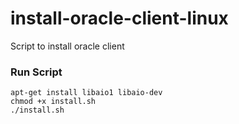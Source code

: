 # install-oracle-client-linux
Script to install oracle client

### Run Script
``` 
apt-get install libaio1 libaio-dev
chmod +x install.sh
./install.sh
```
